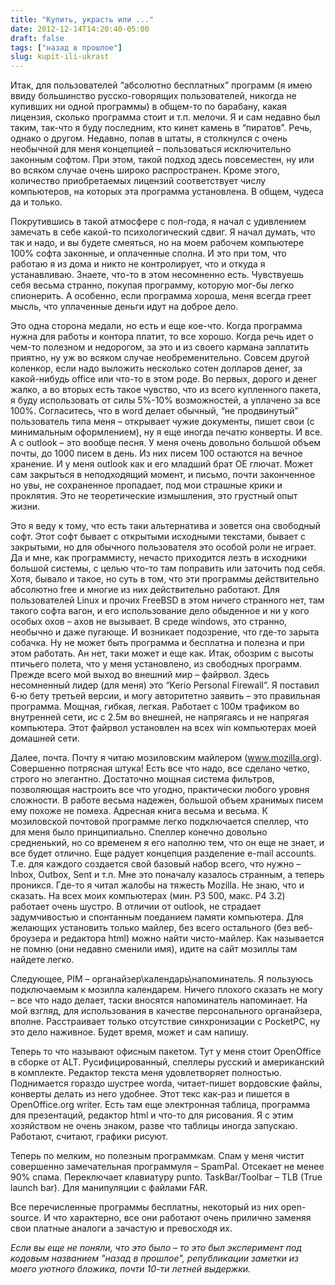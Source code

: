 ```yaml
---
title: "Купить, украсть или ..."
date: 2012-12-14T14:20:40-05:00
draft: false
tags: ["назад в прошлое"]
slug: kupit-ili-ukrast
---
```


Итак, для пользователей “абсолютно бесплатных” программ (я имею ввиду большинство русско-говорящих пользователей, никогда не купивших ни одной программы) в общем-то по барабану, какая лицензия, сколько программа стоит и т.п. мелочи. Я и сам недавно был таким, так-что я буду последним, кто кинет камень в “пиратов”. Речь, однако о другом. Недавно, попав в штаты, я столкнулся с очень необычной для меня концепцией – пользоваться исключительно законным софтом. При этом, такой подход здесь повсеместен, ну или во всяком случае очень широко распространен. Кроме этого, количество приобретаемых лицензий соответствует числу компьютеров, на которых эта программа установлена. В общем, чудеса да и только.

Покрутившись в такой атмосфере с пол-года, я начал с удивлением замечать в себе какой-то психологический сдвиг. Я начал думать, что так и надо, и вы будете смеяться, но на моем рабочем компьютере 100% софта законные, и оплаченные сполна. И это при том, что работаю я из дома и никто не контролирует, что и откуда я устанавливаю. Знаете, что-то в этом несомненно есть. Чувствуешь себя весьма странно, покупая программу, которую мог-бы легко спионерить. А особенно, если программа хороша, меня всегда греет мысль, что уплаченные деньги идут на доброе дело.

Это одна сторона медали, но есть и еще кое-что. Когда программа нужна для работы и контора платит, то все хорошо. Когда речь идет о чем-то полезном и недорогом, за это и из своего кармана заплатить приятно, ну уж во всяком случае необременительно. Совсем другой коленкор, если надо выложить несколько сотен долларов денег, за какой-нибудь office или что-то в этом роде. Во первых, дорого и денег жалко, а во вторых есть такое чувство, что из всего купленного пакета, я буду использовать от силы 5%-10% возможностей, а уплачено за все 100%. Согласитесь, что в word делает обычный, “не продвинутый” пользователь типа меня – открывает чужие документы, пишет свои (с минимальным оформлением), ну я еще иногда печатю конверты. И все. А c outlook – это вообще песня. У меня очень довольно большой объем почты, до 1000 писем в день. Из них писем 100 остаются на вечное хранение. И у меня outlook как и его младший брат OE глючат. Может сам закрыться в неподходящий момент, и письмо, почти законченное но увы, не сохраненное пропадает, под мои страшные крики и проклятия. Это не теоретические измышления, это грустный опыт жизни.

Это я веду к тому, что есть таки альтернатива и зовется она свободный софт. Этот софт бывает с открытыми исходными текстами, бывает с закрытыми, но для обычного пользователя это особой роли не играет. Да и мне, как программисту, нечасто приходится лезть в исходники большой системы, с целью что-то там поправить или заточить под себя. Хотя, бывало и такое, но суть в том, что эти программы действительно абсолютно free и многие из них действительно работают. Для пользователей Linux и прочих FreeBSD в этом ничего странного нет, там такого софта вагон, и его использование дело обыденное и ни у кого особых охов – ахов не вызывает. В среде windows, это странно, необычно и даже пугающе. И возникает подозрение, что где-то зарыта собачка. Ну не может быть программа и бесплатна и полезна и при этом работать. Ан нет, таки может и еще как.
Итак, обозрим с высоты птичьего полета, что у меня установлено, из свободных программ.
Прежде всего мой выход во внешний мир – файрвол. Здесь несомненный лидер (для меня) это “Kerio Personal Firewall”. Я поставил 6-ю бету третьей версии, и могу авторитетно заявить – это правильная программа. Мощная, гибкая, легкая. Работает с 100м трафиком во внутренней сети, ис с 2.5м во внешней, не напрягаясь и не напрягая компьютера. Этот файрвол установлен на всех win компьютерах моей домашней сети.

Далее, почта. Почту я читаю мозиловским майлером (www.mozilla.org). Совершенно потрясная штука! Есть все что надо, все сделано четко, строго но элегантно. Достаточно мощная система фильтров, позволяющая настроить все что угодно, практически любого уровня сложности. В работе весьма надежен, большой объем хранимых писем ему похоже не помеха. Адресная книга весьма и весьма. К мозиловской почтовой программе легко подключается спеллер, что для меня было принципиально. Спеллер конечно довольно средненький, но со временем я его наполню тем, что он еще не знает, и все будет отлично. Еще радует концепция разделение e-mail accounts. Т.е. для каждого создается свой базовый набор всего, что нужно – Inbox, Outbox, Sent и т.п. Мне это поначалу казалось странным, а теперь проникся. Где-то я читал жалобы на тяжесть Mozilla. Не знаю, что и сказать. На всех моих компьютерах (мин. P3 500, макс. P4 3.2) работает очень шустро. В отличии от outlook, не страдает задумчивостью и спонтанным поеданием памяти компьютера. Для желающих установить только майлер, без всего остального (без веб-броузера и редактора html) можно найти чисто-майлер. Как называется не помню (они недавно сменили имя), идите на сайт мозиллы там найдете легко.

Следующее, PIM – органайзер\календарь\напоминатель. Я пользуюсь подключаемым к мозилла календарем. Ничего плохого сказать не могу – все что надо делает, таски вносятся напоминатель напоминает. На мой взгляд, для использования в качестве персонального органайзера, вполне. Расстраивает только отсутствие синхронизации с PocketPC, ну это дело наживное. Будет время, может и сам напишу.

Теперь то что называют офисным пакетом. Тут у меня стоит OpenOffice в сборке от ALT. Русифицированный, спеллеры русский и американский в комплекте. Редактор текста меня удовлетворяет полностью. Поднимается гораздо шустрее worda, читает-пишет вордовские файлы, конверты делать из него удобнее. Этот текс как-раз и пишется в OpenOffice.org writer. Есть там еще электронная таблица, программа для презентаций, редактор html и что-то для рисования. Я с этим хозяйством не очень знаком, разве что таблицы иногда запускаю. Работают, считают, графики рисуют.

Теперь по мелким, но полезным программкам. Спам у меня чистит совершенно замечательная программуля – SpamPal. Отсекает не менее 90% спама. Переключает клавиатуру punto. TaskBar/Toolbar – TLB (True launch bar). Для манипуляции с файлами FAR.

Все перечисленные программы бесплатны, некоторый из них open-source. И что характерно, все они работают очень прилично заменяя свои платные аналоги а зачастую и превосходя их.

_Если вы еще не поняли, что это было – то это был эксперимент под кодовым названием "назад в прошлое", републикации заметки из моего уютного бложика, почти 10-ти летней выдержки._
